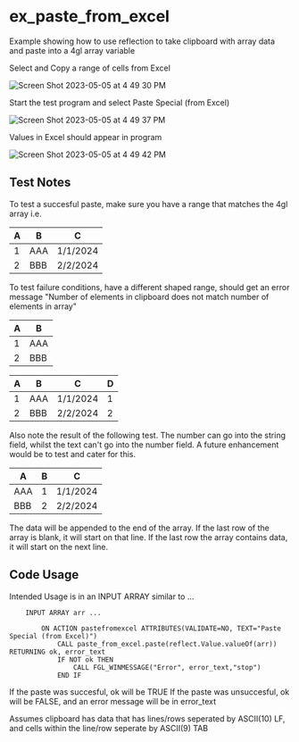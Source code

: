 # ex_paste_from_excel
Example showing how to use reflection to take clipboard with array data and paste into a 4gl array variable

Select and Copy a range of cells from Excel

![Screen Shot 2023-05-05 at 4 49 30 PM](https://user-images.githubusercontent.com/13615993/236379853-101df8e9-b359-47f9-bbde-409f91694bfa.png)

Start the test program and select Paste Special (from Excel)

![Screen Shot 2023-05-05 at 4 49 37 PM](https://user-images.githubusercontent.com/13615993/236379852-aac3c4d4-1d65-4490-abc0-c13b3bfcf4d7.png)

Values in Excel should appear in program

![Screen Shot 2023-05-05 at 4 49 42 PM](https://user-images.githubusercontent.com/13615993/236379848-a49f704b-e4a6-43fe-bd15-a8d751431ec0.png)


## Test Notes

To test a succesful paste, make sure you have a range that matches the 4gl array i.e.

|A|B  |C       |
|-|---|--------|
|1|AAA|1/1/2024|
|2|BBB|2/2/2024|

To test failure conditions, have a different shaped range, should get an error message "Number of elements in clipboard does not match number of elements in array"

|A|B  |
|-|---|
|1|AAA|
|2|BBB|


|A|B  |C       |D|
|-|---|--------|-|
|1|AAA|1/1/2024|1|
|2|BBB|2/2/2024|2|

Also note the result of the following test.  The number can go into the string field, whilst the text can't go into the number field.  A future enhancement would be to test and cater for this.

|A  |B|C       |
|---|-|--------|
AAA|1|1/1/2024
BBB|2|2/2/2024

The data will be appended to the end of the array.  If the last row of the array is blank, it will start on that line.  If the last row the array contains data, it will start on the next line.

## Code Usage

Intended Usage is in an INPUT ARRAY similar to ...

```
    INPUT ARRAY arr ...
    
        ON ACTION pastefromexcel ATTRIBUTES(VALIDATE=NO, TEXT="Paste Special (from Excel)")
            CALL paste_from_excel.paste(reflect.Value.valueOf(arr)) RETURNING ok, error_text
            IF NOT ok THEN
                CALL FGL_WINMESSAGE("Error", error_text,"stop")
            END IF
```            

If the paste was succesful, ok will be TRUE
If the paste was unsuccesful, ok will be FALSE, and an error message will be in error_text

Assumes clipboard has data that has lines/rows seperated by ASCII(10) LF, and cells within the line/row seperate by ASCII(9) TAB



